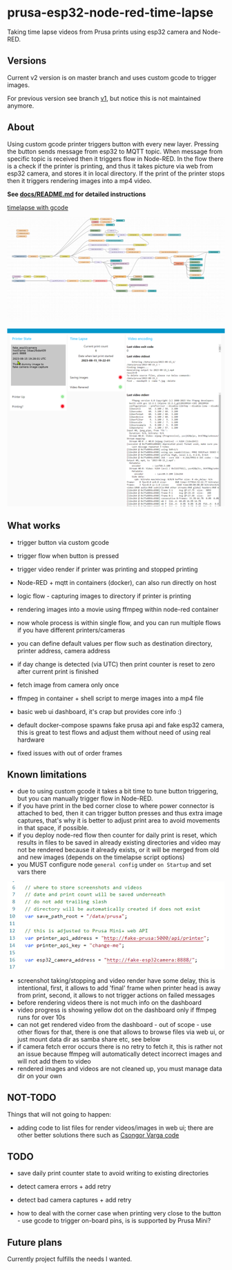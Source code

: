 # prusa-esp32-node-red-time-lapse

Taking time lapse videos from Prusa prints using esp32 camera and Node-RED.

## Versions

Current v2 version is on master branch and uses custom gcode to trigger images.

For previous version see branch [v1](https://github.com/nvtkaszpir/prusa-esp32-node-red-time-lapse/tree/v1),
but notice this is not maintained anymore.

## About

Using custom gcode printer triggers button with every new layer.
Pressing the button sends message from esp32 to MQTT topic.
When message from specific topic is received then it triggers flow in Node-RED.
In the flow there is a check if the printer is printing, and thus
it takes picture via web from esp32 camera, and stores it in local directory.
If the print of the printer stops then it triggers rendering images into a mp4 video.

**See [docs/README.md](docs/README.md) for detailed instructions**

[timelapse with gcode](https://github.com/nvtkaszpir/prusa-esp32-node-red-time-lapse/assets/1480252/b3dc6f0d-3318-41ae-8bcf-081d0ebd0208)

![printer status flow](docs/static/prusa_printer_status-fs8.png)

![web_ui](docs/static/web_ui-fs8.png)

## What works

- trigger button via custom gcode
- trigger flow when button is pressed
- trigger video render if printer was printing and stopped printing
- Node-RED + mqtt in containers (docker), can also run directly on host
- logic flow - capturing images to directory if printer is printing
- rendering images into a movie using ffmpeg within node-red container
- now whole process is within single flow, and you can run multiple flows if you have different printers/cameras
- you can define default values per flow such as destination directory, printer address, camera address
- if day change is detected (via UTC) then print counter is reset to zero after current print is finished
- fetch image from camera only once
- ffmpeg in container + shell script to merge images into a mp4 file
- basic web ui dashboard, it's crap but provides core info :)

- default docker-compose spawns fake prusa api and fake esp32 camera,
  this is great to test flows and adjust them without need of using real hardware
- fixed issues with out of order frames

## Known limitations

- due to using custom gcode it takes a bit time to tune button triggering,
  but you can manually trigger flow in Node-RED.
- if you have print in the bed corner close to where power connector is attached to bed,
  then it can trigger button presses and thus extra image captures,
  that's why it is better to adjust print area to avoid movements in that space, if possible.
- if you deploy node-red flow then counter for daily print is reset,
  which results in files to be saved in already existing directories and video
  may not be rendered because it already exists, or it will be merged from
  old and new images (depends on the timelapse script options)
- you MUST configure node `general config` under `on Startup` and set vars there

![config](docs/static/config-fs8.png)

- screenshot taking/stopping and video render have some delay, this is intentional,
  first, it allows to add 'final' frame when printer head is away from print,
  second, it allows to not trigger actions on failed messages
- before rendering videos there is not much info on the dashboard
- video progress is showing yellow dot on the dashboard only if ffmpeg runs for over 10s
- can not get rendered video from the dashboard - out of scope - use other flows for that,
  there is one that allows to browse files via web ui,
  or just mount data dir as samba share etc, see below
- if camera fetch error occurs there is no retry to fetch it,
  this is rather not an issue because ffmpeg will automatically detect incorrect images
  and will not add them to video
- rendered images and videos are not cleaned up, you must manage data dir on your own

## NOT-TODO

Things that will not going to happen:

- adding code to list files for render videos/images in web ui;
  there are other better solutions there such as
  [Csongor Varga code](https://flows.nodered.org/flow/44bc7ad491aacb4253dd8a5f757b5407)

## TODO

- save daily print counter state to avoid writing to existing directories
- detect camera errors + add retry
- detect bad camera captures + add retry

- how to deal with the corner case when printing very close to the button - use gcode
  to trigger on-board pins, is is supported by Prusa Mini?

## Future plans

Currently project fulfills the needs I wanted.
